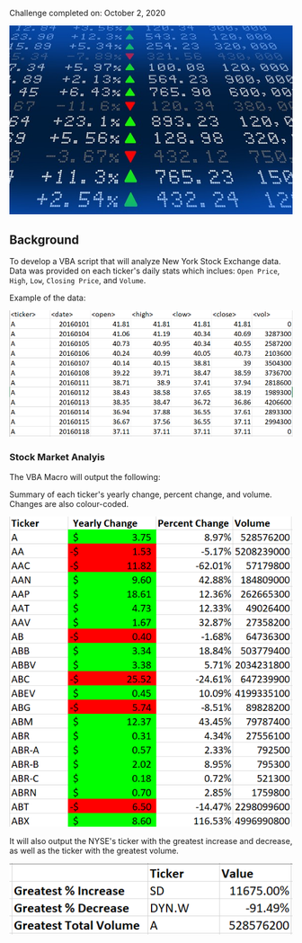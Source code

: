 Challenge completed on: October 2, 2020

![VBA Challenge](Images/stockmarket.jpg)

## Background

To develop a VBA script that will analyze New York Stock Exchange data. Data was provided on each ticker's daily stats which inclues: `Open Price`, `High`, `Low`, `Closing Price`, and `Volume`. 

Example of the data: 

![Raw Data](Images/rawdata.PNG)

### Stock Market Analyis

The VBA Macro will output the following: 

Summary of each ticker's yearly change, percent change, and volume. Changes are also colour-coded. 

![Annual Summary](Images/Conclusion1.PNG)

It will also output the NYSE's ticker with the greatest increase and decrease, as well as the ticker with the greatest volume. 

![NYSE Summary](Images/Conclusion2.PNG)

